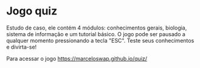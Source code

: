 # Jogo quiz
Estudo de caso, ele contém 4 módulos: conhecimentos gerais, biologia, sistema de informação e um tutorial básico. O jogo pode ser pausado a qualquer momento pressionando a tecla "ESC". Teste seus conhecimentos e divirta-se!

Para acessar o jogo https://marceloswap.github.io/quiz/
